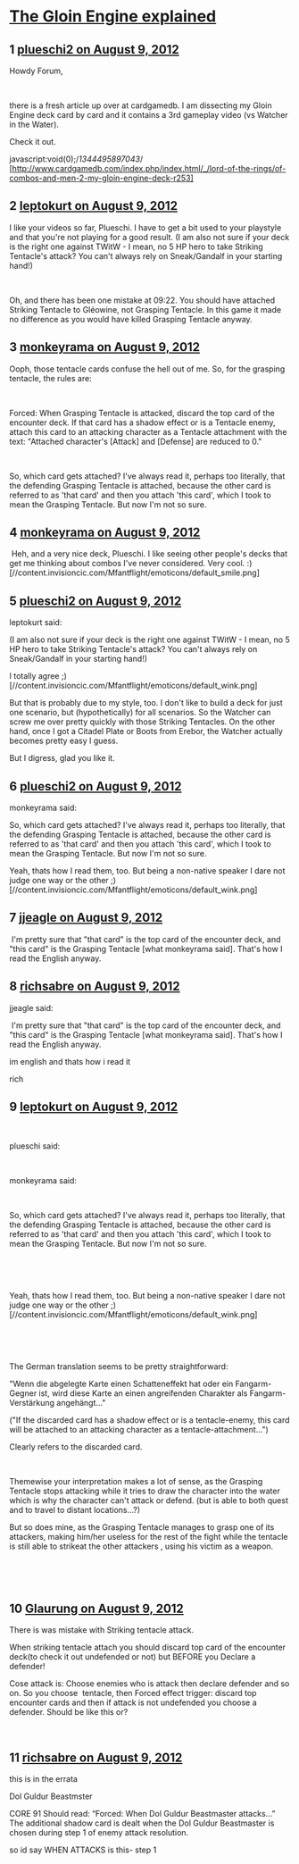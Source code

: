 # [The Gloin Engine explained](https://community.fantasyflightgames.com/topic/68810-the-gloin-engine-explained/)

## 1 [plueschi2 on August 9, 2012](https://community.fantasyflightgames.com/topic/68810-the-gloin-engine-explained/?do=findComment&comment=670871)

Howdy Forum,

 

there is a fresh article up over at cardgamedb. I am dissecting my Gloin Engine deck card by card and it contains a 3rd gameplay video (vs Watcher in the Water).

Check it out.

javascript:void(0);/*1344495897043*/ [http://www.cardgamedb.com/index.php/index.html/_/lord-of-the-rings/of-combos-and-men-2-my-gloin-engine-deck-r253]

## 2 [leptokurt on August 9, 2012](https://community.fantasyflightgames.com/topic/68810-the-gloin-engine-explained/?do=findComment&comment=671026)

I like your videos so far, Plueschi. I have to get a bit used to your playstyle and that you're not playing for a good result. (I am also not sure if your deck is the right one against TWitW - I mean, no 5 HP hero to take Striking Tentacle's attack? You can't always rely on Sneak/Gandalf in your starting hand!)

 

Oh, and there has been one mistake at 09:22. You should have attached Striking Tentacle to Gléowine, not Grasping Tentacle. In this game it made no difference as you would have killed Grasping Tentacle anyway.

## 3 [monkeyrama on August 9, 2012](https://community.fantasyflightgames.com/topic/68810-the-gloin-engine-explained/?do=findComment&comment=671080)

Ooph, those tentacle cards confuse the hell out of me. So, for the grasping tentacle, the rules are:

 

Forced: When Grasping Tentacle is attacked, discard the top card of the encounter deck. If that card has a shadow effect or is a Tentacle enemy, attach this card to an attacking character as a Tentacle attachment with the text: "Attached character's [Attack] and [Defense] are reduced to 0." 

 

So, which card gets attached? I've always read it, perhaps too literally, that the defending Grasping Tentacle is attached, because the other card is referred to as 'that card' and then you attach 'this card', which I took to mean the Grasping Tentacle. But now I'm not so sure. 

## 4 [monkeyrama on August 9, 2012](https://community.fantasyflightgames.com/topic/68810-the-gloin-engine-explained/?do=findComment&comment=671082)

 Heh, and a very nice deck, Plueschi. I like seeing other people's decks that get me thinking about combos I've never considered. Very cool. :) [//content.invisioncic.com/Mfantflight/emoticons/default_smile.png]

## 5 [plueschi2 on August 9, 2012](https://community.fantasyflightgames.com/topic/68810-the-gloin-engine-explained/?do=findComment&comment=671089)

leptokurt said:

(I am also not sure if your deck is the right one against TWitW - I mean, no 5 HP hero to take Striking Tentacle's attack? You can't always rely on Sneak/Gandalf in your starting hand!)



I totally agree ;) [//content.invisioncic.com/Mfantflight/emoticons/default_wink.png]

But that is probably due to my style, too. I don't like to build a deck for just one scenario, but (hypothetically) for all scenarios. So the Watcher can screw me over pretty quickly with those Striking Tentacles. On the other hand, once I got a Citadel Plate or Boots from Erebor, the Watcher actually becomes pretty easy I guess.

But I digress, glad you like it.

## 6 [plueschi2 on August 9, 2012](https://community.fantasyflightgames.com/topic/68810-the-gloin-engine-explained/?do=findComment&comment=671093)

monkeyrama said:

So, which card gets attached? I've always read it, perhaps too literally, that the defending Grasping Tentacle is attached, because the other card is referred to as 'that card' and then you attach 'this card', which I took to mean the Grasping Tentacle. But now I'm not so sure. 



Yeah, thats how I read them, too. But being a non-native speaker I dare not judge one way or the other ;) [//content.invisioncic.com/Mfantflight/emoticons/default_wink.png]

## 7 [jjeagle on August 9, 2012](https://community.fantasyflightgames.com/topic/68810-the-gloin-engine-explained/?do=findComment&comment=671110)

 I'm pretty sure that "that card" is the top card of the encounter deck, and "this card" is the Grasping Tentacle [what monkeyrama said]. That's how I read the English anyway.

## 8 [richsabre on August 9, 2012](https://community.fantasyflightgames.com/topic/68810-the-gloin-engine-explained/?do=findComment&comment=671112)

jjeagle said:

 I'm pretty sure that "that card" is the top card of the encounter deck, and "this card" is the Grasping Tentacle [what monkeyrama said]. That's how I read the English anyway.



im english and thats how i read it

rich

## 9 [leptokurt on August 9, 2012](https://community.fantasyflightgames.com/topic/68810-the-gloin-engine-explained/?do=findComment&comment=671120)

 

plueschi said:

 

monkeyrama said:

 

So, which card gets attached? I've always read it, perhaps too literally, that the defending Grasping Tentacle is attached, because the other card is referred to as 'that card' and then you attach 'this card', which I took to mean the Grasping Tentacle. But now I'm not so sure. 

 

 

Yeah, thats how I read them, too. But being a non-native speaker I dare not judge one way or the other ;) [//content.invisioncic.com/Mfantflight/emoticons/default_wink.png]

 

 

The German translation seems to be pretty straightforward:

"Wenn die abgelegte Karte einen Schatteneffekt hat oder ein Fangarm-Gegner ist, wird diese Karte an einen angreifenden Charakter als Fangarm-Verstärkung angehängt…"

("If the discarded card has a shadow effect or is a tentacle-enemy, this card will be attached to an attacking character as a tentacle-attachment…")

Clearly refers to the discarded card.

 

Themewise your interpretation makes a lot of sense, as the Grasping Tentacle stops attacking while it tries to draw the character into the water which is why the character can't attack or defend. (but is able to both quest and to travel to distant locations…?)

But so does mine, as the Grasping Tentacle manages to grasp one of its attackers, making him/her useless for the rest of the fight while the tentacle is still able to strikeat the other attackers , using his victim as a weapon.

 

 

## 10 [Glaurung on August 9, 2012](https://community.fantasyflightgames.com/topic/68810-the-gloin-engine-explained/?do=findComment&comment=671229)

There is was mistake with Striking tentacle attack.

When striking tentacle attach you should discard top card of the encounter deck(to check it out undefended or not) but BEFORE you Declare a defender!

Cose attack is: Choose enemies who is attack then declare defender and so on. So you choose  tentacle, then Forced effect trigger: discard top encounter cards and then if attack is not undefended you choose a defender. Should be like this or?

 

## 11 [richsabre on August 9, 2012](https://community.fantasyflightgames.com/topic/68810-the-gloin-engine-explained/?do=findComment&comment=671231)

this is in the errata

Dol Guldur Beastmster

CORE 91
Should read: “Forced: When Dol Guldur Beastmaster
attacks…”
The additional shadow card is dealt when the Dol
Guldur Beastmaster is chosen during step 1 of enemy
attack resolution.

so id say WHEN ATTACKS is this- step 1

